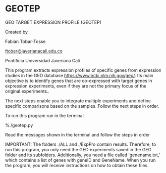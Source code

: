 # GEOTEP
GEO TARGET EXPRESSION PROFILE (GEOTEP)

Created by 

Fabian Tobar-Tosse

ftobar@javerianacali.edu.co

Pontificia Universidad Javeriana Cali

This program extracts expression profiles of specific genes from expression 
studies in the GEO database https://www.ncbi.nlm.nih.gov/geo/. Its main objective 
is to identify genes that are co-expressed with target genes in expression experiments, 
even if they are not the primary focus of the original experiments..

The next steps enable you to integrate multiple experiments and define specific 
comparisons based on the samples. Follow the next steps in order.

To run this program run in the terminal

%./geotep.py

Read the messages shown in the terminal and follow the steps in order

IMPORTANT: The folders ./ALL and ./ExpPro contain results. Therefore, to run this 
program, you only need the GEO experiments saved in the GEO folder and its subfolders. 
Additionally, you need a file called 'genename.txt,' which contains a list of genes 
with geneID and GeneName. When you run the program, you will receive instructions 
on how to obtain these files.

           
